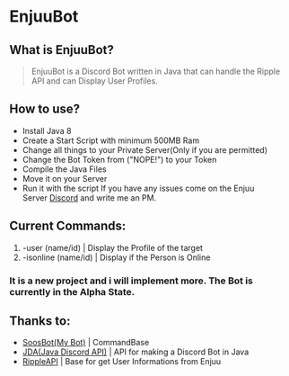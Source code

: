 # EnjuuBot

## What is EnjuuBot?
> EnjuuBot is a Discord
Bot written in Java that
can handle the Ripple API
and can Display User Profiles.

## How to use?
* Install Java 8
* Create a Start Script with minimum 500MB Ram
* Change all things to your Private Server(Only if you are permitted)
* Change the Bot Token from ("NOPE!") to your Token
* Compile the Java Files
* Move it on your Server
* Run it with the script
If you have any issues come on the Enjuu Server [Discord](https://discord.gg/N9KpaWn) and write me an PM.

## Current Commands:
1. -user (name/id) | Display the Profile of the target
2. -isonline (name/id) | Display if the Person is Online
### It is a new project and i will implement more. The Bot is currently in the Alpha State.

## Thanks to:
* [SoosBot(My Bot)](https://github.com/MarcPlaying/SoosBot-Discord-Bot) | CommandBase
* [JDA(Java Discord API)](https://github.com/DV8FromTheWorld/JDA) | API for making a Discord Bot in Java
* [RippleAPI](https://zxq.co/ripple/rippleapi) | Base for get User Informations from Enjuu
